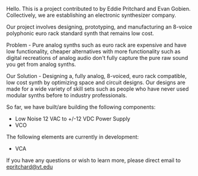 Hello.
This is a project contributed to by Eddie Pritchard and Evan Gobien. Collectively, we are establishing an electronic synthesizer company.

Our project involves designing, prototyping, and manufacturing an 8-voice polyphonic euro rack standard synth that remains low cost.

Problem - Pure analog synths such as euro rack are expensive and have low functionality, cheaper alternatives with more functionality such as digital recreations of analog audio don't fully capture the pure raw sound you get from analog synths.

Our Solution - Designing a, fully analog, 8-voiced, euro rack compatible, low cost synth by optimizing space and circuit designs. Our designs are made for a wide variety of skill sets such as people who have never used modular synths before to industry professionals.

So far, we have built/are building the following components:

  - Low Noise 12 VAC to +/-12 VDC Power Supply
  - VCO


The following elements are currently in development:

  - VCA

If you have any questions or wish to learn more, please direct email to epritchard@vt.edu
